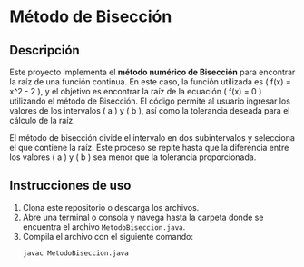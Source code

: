 # Método de Bisección

## Descripción

Este proyecto implementa el **método numérico de Bisección** para encontrar la raíz de una función continua. En este caso, la función utilizada es \( f(x) = x^2 - 2 \), y el objetivo es encontrar la raíz de la ecuación \( f(x) = 0 \) utilizando el método de Bisección. El código permite al usuario ingresar los valores de los intervalos \( a \) y \( b \), así como la tolerancia deseada para el cálculo de la raíz.

El método de bisección divide el intervalo en dos subintervalos y selecciona el que contiene la raíz. Este proceso se repite hasta que la diferencia entre los valores \( a \) y \( b \) sea menor que la tolerancia proporcionada.

## Instrucciones de uso

1. Clona este repositorio o descarga los archivos.
2. Abre una terminal o consola y navega hasta la carpeta donde se encuentra el archivo `MetodoBiseccion.java`.
3. Compila el archivo con el siguiente comando:
   ```bash
   javac MetodoBiseccion.java
